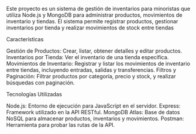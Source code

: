 Este proyecto es un sistema de gestión de inventarios para minoristas que utiliza Node.js y MongoDB para administrar productos, movimientos de inventario y tiendas. 
El sistema permite registrar productos, gestionar inventarios por tienda y realizar movimientos de stock entre tiendas

Características

Gestión de Productos: Crear, listar, obtener detalles y editar productos.
Inventarios por Tienda: Ver el inventario de una tienda específica.
Movimientos de Inventario: Registrar y listar los movimientos de inventario entre tiendas, incluyendo entradas, salidas y transferencias.
Filtros y Paginación: Filtrar productos por categoría, precio y stock, y realizar búsquedas con paginación.

Tecnologías Utilizadas

Node.js: Entorno de ejecución para JavaScript en el servidor.
Express: Framework utilizado en la API RESTful.
MongoDB Atlas: Base de datos NoSQL para almacenar productos, inventarios y movimientos.
Postman: Herramienta para probar las rutas de la API.

